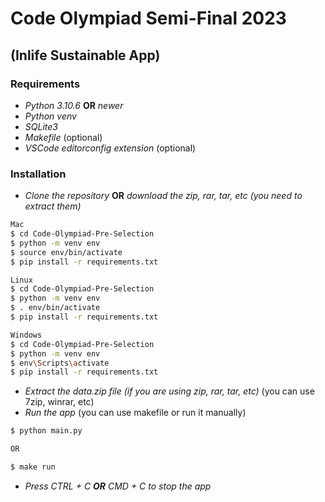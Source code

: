 # Code Olympiad Semi-Final 2023

## (Inlife Sustainable App)

### Requirements

- _Python 3.10.6_ **OR** _newer_
- _Python venv_
- _SQLite3_
- _Makefile_ (optional)
- _VSCode editorconfig extension_ (optional)

### Installation

- _Clone the repository_ **OR** _download the zip, rar, tar, etc (you need to extract them)_

```sh
Mac
$ cd Code-Olympiad-Pre-Selection
$ python -m venv env
$ source env/bin/activate
$ pip install -r requirements.txt

Linux
$ cd Code-Olympiad-Pre-Selection
$ python -m venv env
$ . env/bin/activate
$ pip install -r requirements.txt

Windows
$ cd Code-Olympiad-Pre-Selection
$ python -m venv env
$ env\Scripts\activate
$ pip install -r requirements.txt
```

- _Extract the data.zip file (if you are using zip, rar, tar, etc)_ (you can use 7zip, winrar, etc)
- _Run the app_ (you can use makefile or run it manually)

```sh
$ python main.py

OR

$ make run
```

- _Press CTRL + C **OR** CMD + C to stop the app_
